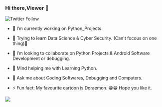 ### Hi there,Viewer 👋
![Twitter Follow](https://img.shields.io/twitter/follow/banerjees12?style=social)

- 🔭 I’m currently working on Python_Projects
- 🌱 Trying to learn Data Science & Cyber Security. (Can't focous on one thing)🤔
- 👯 I’m looking to collaborate on Python Projects & Android Software Development or debugging.
- 🤔 Mind helping me with Learning Python. 
- 💬 Ask me about Coding Softwares, Debugging and Computers.

- ⚡ Fun fact: My favourite cartoon is Doraemon. 😁😁 Hope you like it.

<img src = "https://github-readme-stats.vercel.app/api?username=mr-shrayan&&show_icons=true&title_color=ffffff&icon_color=bb2acf&text_color=daf7dc&bg_color=151515">

